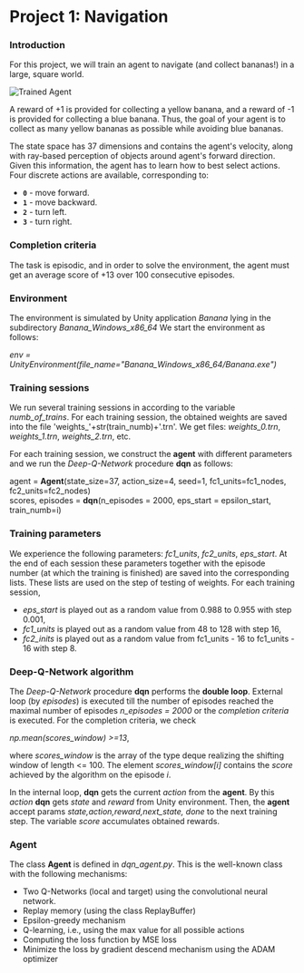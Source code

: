 [//]: # (Image References)

[image1]: https://user-images.githubusercontent.com/10624937/42135619-d90f2f28-7d12-11e8-8823-82b970a54d7e.gif 
"Trained Agent"

# Project 1: Navigation

### Introduction

For this project, we will train an agent to navigate (and collect bananas!) in a large, square world.  

![Trained Agent][image1]

A reward of +1 is provided for collecting a yellow banana, and a reward of -1 is provided for collecting 
a blue banana.  Thus, the goal of your agent is to collect as many yellow bananas as possible while 
avoiding blue bananas.  

The state space has 37 dimensions and contains the agent's velocity, along with ray-based perception of objects around agent's forward direction.  Given this information, the agent has to learn how to best select actions.  Four discrete actions are available, corresponding to:
- **`0`** - move forward.
- **`1`** - move backward.
- **`2`** - turn left.
- **`3`** - turn right.

### Completion criteria

The task is episodic, and in order to solve the environment, the agent must get an average score of +13 
over 100 consecutive episodes.

### Environment

The environment is simulated by Unity application _Banana_ lying in the subdirectory _Banana_Windows_x86_64_
We start the environment as follows:

_env = UnityEnvironment(file_name="Banana_Windows_x86_64/Banana.exe")_

### Training sessions

We run several training sessions in according  to the variable _numb_of_trains_.
For each training session, the obtained weights are saved into the file 'weights_'+str(train_numb)+'.trn'.
We get files: _weights_0.trn_,  _weights_1.trn_,  _weights_2.trn_,  etc.

For each training session, we construct the **agent** with different parameters
and we run the *Deep-Q-Network* procedure **dqn** as follows:

  agent = **Agent**(state_size=37, action_size=4, seed=1, fc1_units=fc1_nodes, fc2_units=fc2_nodes)       
  scores, episodes = **dqn**(n_episodes = 2000, eps_start = epsilon_start, train_numb=i)  
  
### Training parameters

We experience the following parameters:  _fc1_units_, _fc2_units_,  _eps_start_.
At the end of each session these parameters together with the episode number (at which the training is finished) 
are saved into the corresponding lists. These lists are used on the step of testing of weights.
For each training session, 
 * _eps_start_ is played out as a random value from 0.988 to 0.955 with step 0.001, 
 * _fc1_units_ is played out as a random value from 48 to 128 with step 16,
 * _fc2_inits_ is played out as a random value from fc1_units - 16 to fc1_units - 16 with step 8.

### Deep-Q-Network algorithm

The _Deep-Q-Network_ procedure **dqn** performs the **double loop**. External loop (by _episodes_) is executed till 
the number of episodes reached the maximal number of episodes _n_episodes = 2000_ or the _completion criteria_ is executed.
For the completion criteria, we check  

  _np.mean(scores_window) >=13_,  

where _scores_window_ is the array of the type deque realizing  the shifting window of length <= 100.
The element _scores_window[i]_ contains the _score_ achieved by the algorithm on the episode _i_.

In the internal loop,  **dqn** gets the current _action_ from the **agent**.
By this _action_ **dqn** gets _state_ and _reward_ from Unity environment.
Then, the **agent** accept params _state,action,reward,next_state, done_
to the next training step. The variable _score_ accumulates obtained rewards.

### Agent

The class **Agent** is defined in _dqn_agent.py_. This is the well-known class with the following mechanisms:

* Two Q-Networks (local and target) using the convolutional neural network.
* Replay memory (using the class ReplayBuffer)
* Epsilon-greedy mechanism
* Q-learning, i.e., using the max value for all possible actions
* Computing the loss function by MSE loss
* Minimize the loss by gradient descend mechanism using the ADAM optimizer


